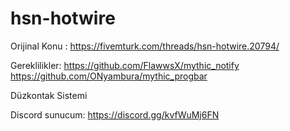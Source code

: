 # hsn-hotwire

Orijinal Konu : https://fivemturk.com/threads/hsn-hotwire.20794/

Gereklilikler:
https://github.com/FlawwsX/mythic_notify
https://github.com/ONyambura/mythic_progbar

Düzkontak Sistemi

Discord sunucum: https://discord.gg/kvfWuMj6FN
